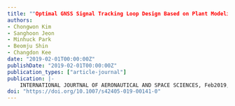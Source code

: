 ```yaml
---
title: ""Optimal GNSS Signal Tracking Loop Design Based on Plant Modeling""
authors:
- Chongwon Kim
- Sanghoon Jeon
- Minhuck Park
- Beomju Shin
- Changdon Kee
date: "2019-02-01T00:00:00Z"
publishDate: "2019-02-01T00:00:00Z"
publication_types: ["article-journal"]
publication: |-
    INTERNATIONAL JOURTNAL OF AERONAUTICAL AND SPACE SCIENCES, Feb2019, pp.1~12
doi: "https://doi.org/10.1007/s42405-019-00141-0"
---
```

